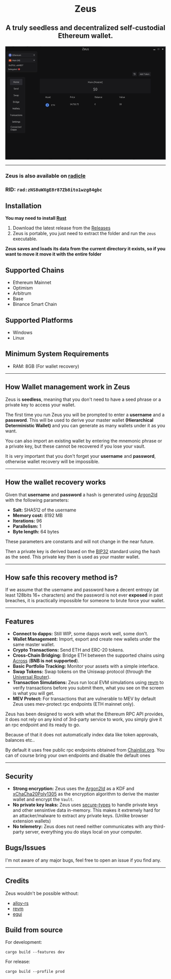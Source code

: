 # <p align="center">Zeus</p>

## <p align="center"><b>A truly seedless and decentralized self-custodial Ethereum wallet.</b></p>

![Screenshot](src/zeus-home.png)
 
 ---

 ### Zeus is also available on [radicle](https://app.radicle.xyz/nodes/seed.radicle.garden/rad:zNS8uWXgE8r87Zb8ito1wzg84gbc)
 ### RID: `rad:zNS8uWXgE8r87Zb8ito1wzg84gbc`
 
 
## Installation
**You may need to install [Rust](https://www.rust-lang.org/tools/install)**

1. Download the latest release from the [Releases](https://github.com/greekfetacheese/zeus/releases)
2. Zeus is portable, you just need to extract the folder and run the `zeus` executable.

**Zeus saves and loads its data from the current directory it exists, so if you want to move it move it with the entire folder**


## Supported Chains
- Ethereum Mainnet
- Optimism
- Arbitrum
- Base
- Binance Smart Chain

## Supported Platforms
- Windows
- Linux

## Minimum System Requirements
- RAM: 8GB (For wallet recovery)

---

## How Wallet management work in Zeus
Zeus is **seedless**, meaning that you don't need to have a seed phrase or a private key to access your wallet.

The first time you run Zeus you will be prompted to enter a **username** and a **password**. This will be used to derive your
master wallet **(Hierarchical Deterministic Wallet)** and you can generate as many wallets under it as you want.

You can also import an existing wallet by entering the mnemonic phrase or a private key, but these cannot be recovered
if you lose your vault.

It is very important that you don't forget your **username** and **password**, otherwise wallet recovery will be
impossible.

---

## How the wallet recovery works
Given that **username** and **password** a hash is generated using [Argon2Id](https://github.com/P-H-C/phc-winner-argon2) 
with the following parameters:
- **Salt:** SHA512 of the username
- **Memory cost:** 8192 MB
- **Iterations:** 96
- **Parallelism:** 1
- **Byte length:** 64 bytes

These parameters are constants and will not change in the near future.

Then a private key is derived based on the [BIP32](https://github.com/bitcoin/bips/blob/master/bip-0032.mediawiki) standard using the hash as the seed.
This private key then is used as your master wallet.

---

## How safe this recovery method is?
If we assume that the username and password have a decent entropy (at least 128bits 16+ characters) and the password is
not ever **exposed** in past breaches, it is practically impossible for someone to brute force your wallet. 

---


## Features

- **Connect to dapps:** Still WIP, some dapps work well, some don't.
- **Wallet Management:** Import, export and create new wallets under the same master wallet.
- **Crypto Transactions:** Send ETH and ERC-20 tokens.
- **Cross-Chain Bridging:** Bridge ETH between the supported chains using [Across](https://across.to/) (**BNB is not supported**).
- **Basic Portfolio Tracking:** Monitor your assets with a simple interface.
- **Swap Tokens:** Swap tokens on the Uniswap protocol (through the [Universal Router](https://docs.uniswap.org/contracts/v4/deployments)).
- **Transaction Simulations:** Zeus run local EVM simulations using [revm](https://github.com/bluealloy/revm) to verify transactions before you submit them, what you see on the screen is what you will get.
- **MEV Protect:** For transactions that are vulnerable to MEV by default Zeus uses mev-protect rpc endpoints (ETH mainnet only).

 Zeus has been designed to work with what the Ethereum RPC API provides, it does not rely on any kind of 3rd-party service to work, you simply give it an rpc endpoint and its ready to go.

 Because of that it does not automatically index data like token approvals, balances etc..

 By default it uses free public rpc endpoints obtained from [Chainlist.org](https://chainlist.org/).
 You can of course bring your own endpoints and disable the default ones

---

## Security
- **Strong encryption:** Zeus uses the [Argon2Id](https://github.com/P-H-C/phc-winner-argon2) as a KDF and [xChaCha20Poly1305](https://en.wikipedia.org/wiki/ChaCha20-Poly1305) as the encryption algorithm to derive the master wallet and encrypt the `Vault`.
- **No private key leaks:** Zeus uses [secure-types](https://github.com/greekfetacheese/secure-types) to handle private keys and other sensintive data in-memory. This makes it extremely hard for an attacker/malware to extract any private keys. (Unlike browser extension wallets)
- **No telemetry:** Zeus does not need neither communicates with any third-party server, everything you do stays local on your computer.

## Bugs/Issues
I'm not aware of any major bugs, feel free to open an issue if you find any.

---


## Credits
Zeus wouldn't be possible without:
- [alloy-rs](https://github.com/alloy-rs/alloy)
- [revm](https://github.com/bluealloy/revm)
- [egui](https://github.com/emilk/egui)


## Build from source

For development:
```
cargo build --features dev
```

For release:
```
cargo build --profile prod
```
